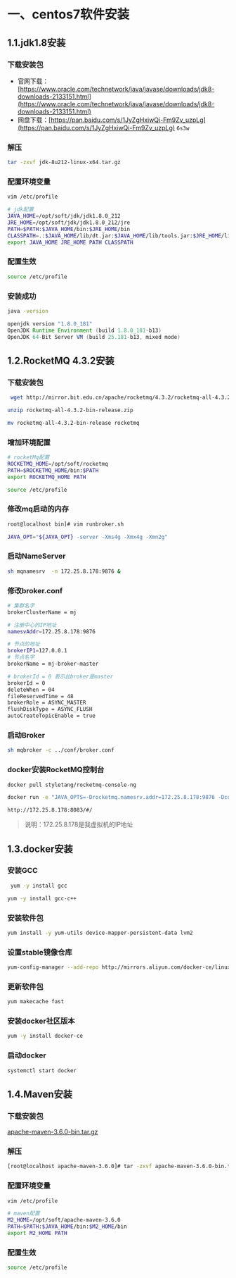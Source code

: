 # 一、centos7软件安装

## 1.1.jdk1.8安装

### 下载安装包

* 官网下载：[https://www.oracle.com/technetwork/java/javase/downloads/jdk8-downloads-2133151.html](https://www.oracle.com/technetwork/java/javase/downloads/jdk8-downloads-2133151.html)
* 网盘下载：[https://pan.baidu.com/s/1JyZgHxiwQi-Fm9Zv_uzpLg](https://pan.baidu.com/s/1JyZgHxiwQi-Fm9Zv_uzpLg)  `6s3w`

### 解压

```bash
tar -zxvf jdk-8u212-linux-x64.tar.gz 
```

### 配置环境变量

```bash
vim /etc/profile
```

```bash
# jdk配置
JAVA_HOME=/opt/soft/jdk/jdk1.8.0_212
JRE_HOME=/opt/soft/jdk/jdk1.8.0_212/jre
PATH=$PATH:$JAVA_HOME/bin:$JRE_HOME/bin
CLASSPATH=.:$JAVA_HOME/lib/dt.jar:$JAVA_HOME/lib/tools.jar:$JRE_HOME/lib
export JAVA_HOME JRE_HOME PATH CLASSPATH
```

### 配置生效

```bash
source /etc/profile
```

### 安装成功

```bash
java -version
```

```java
openjdk version "1.8.0_181"
OpenJDK Runtime Environment (build 1.8.0_181-b13)
OpenJDK 64-Bit Server VM (build 25.181-b13, mixed mode)
```

## 1.2.RocketMQ 4.3.2安装

### 下载安装包

```bash
 wget http://mirror.bit.edu.cn/apache/rocketmq/4.3.2/rocketmq-all-4.3.2-bin-release.zip
```

```bash
unzip rocketmq-all-4.3.2-bin-release.zip
```

```bash
mv rocketmq-all-4.3.2-bin-release rocketmq
```

### 增加环境配置

```bash
# rocketMq配置
ROCKETMQ_HOME=/opt/soft/rocketmq
PATH=$ROCKETMQ_HOME/bin:$PATH
export ROCKETMQ_HOME PATH
```

```bash
source /etc/profile
```

### 修改mq启动的内存

```bash
root@localhost bin]# vim runbroker.sh 
```

```bash
JAVA_OPT="${JAVA_OPT} -server -Xms4g -Xmx4g -Xmn2g"
```

### 启动NameServer

```bash
sh mqnamesrv  -n 172.25.8.178:9876 &
```

### 修改broker.conf

```bash
# 集群名字
brokerClusterName = mj

# 注册中心的IP地址
namesvAddr=172.25.8.178:9876

# 节点的地址
brokerIP1=127.0.0.1
# 节点名字
brokerName = mj-broker-master

# brokerId = 0 表示此broker是master 
brokerId = 0
deleteWhen = 04
fileReservedTime = 48
brokerRole = ASYNC_MASTER
flushDiskType = ASYNC_FLUSH
autoCreateTopicEnable = true
```

### 启动Broker

```bash
sh mqbroker -c ../conf/broker.conf
```

### docker安装RocketMQ控制台

```bash
docker pull styletang/rocketmq-console-ng
```

```bash
docker run -e "JAVA_OPTS=-Drocketmq.namesrv.addr=172.25.8.178:9876 -Dcom.rocketmq.sendMessageWithVIPChannel=false" -p 8083:8080 -t styletang/rocketmq-console-ng
```

```bash
http://172.25.8.178:8083/#/
```

> 说明：172.25.8.178是我虚拟机的IP地址

## 1.3.docker安装

###  安装GCC

```bash
 yum -y install gcc
```

```bash
yum -y install gcc-c++
```

### 安装软件包

```bash
yum install -y yum-utils device-mapper-persistent-data lvm2
```

### 设置stable镜像仓库

```bash
yum-config-manager --add-repo http://mirrors.aliyun.com/docker-ce/linux/centos/docker-ce.repo
```

### 更新软件包

```bash
yum makecache fast
```

### 安装docker社区版本

```bash
yum -y install docker-ce
```

### 启动docker

```bash
systemctl start docker
```

## 1.4.Maven安装

### 下载安装包

[apache-maven-3.6.0-bin.tar.gz](http://mirrors.hust.edu.cn/apache/maven/maven-3/3.6.0/binaries/)

### 解压

```bash
[root@localhost apache-maven-3.6.0]# tar -zxvf apache-maven-3.6.0-bin.tar.gz
```

### 配置环境变量

```bash
vim /etc/profile
```

```bash
# maven配置
M2_HOME=/opt/soft/apache-maven-3.6.0
PATH=$PATH:$JAVA_HOME/bin:$M2_HOME/bin
export M2_HOME PATH
```

### 配置生效

```bash
source /etc/profile
```

